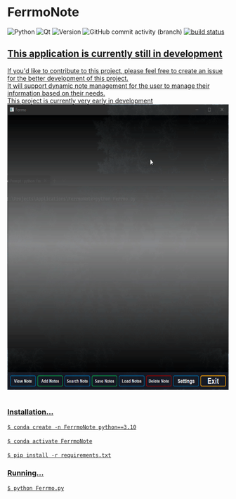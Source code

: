 # FerrmoNote
![Python](https://img.shields.io/badge/python-%2314354C.svg?style=for-the-badge&logo=python&logoColor=white) ![Qt](https://img.shields.io/badge/Qt-%23217346.svg?style=for-the-badge&logo=Qt&logoColor=white) ![Version](https://img.shields.io/static/v1?label=Version&message=0.1.3&labelColor=212121&color=ff422e&style=for-the-badge) ![GitHub commit activity (branch)](https://img.shields.io/github/commit-activity/t/ChilledFerrum/FerrmoNote)
<a href="https://circleci.com/gh/badges/shields/tree/master">
    <img src="https://img.shields.io/circleci/project/github/badges/shields/master" alt="build status"></a>
<a href="https://circleci.com/gh/badges/daily-tests">

## This application is currently still in development
If you'd like to contribute to this project, please feel free to create an issue for the better development of this project. <br/>
It will support dynamic note management for the user to manage their information based on their needs. <br/>
This project is currently very early in development <br/>
<img src="FerrmoNote_intro.gif" style="display: block; margin: auto; width: 650px; height: 650px;"> <br/>


### Installation...
```commandline
$ conda create -n FerrmoNote python==3.10

$ conda activate FerrmoNote

$ pip install -r requirements.txt
```

### Running...
```commandline
$ python Ferrmo.py
```

